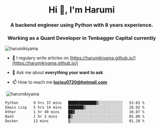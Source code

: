 <h1 align="center">Hi 👋, I'm Harumi</h1>
<h3 align="center">A backend engineer using <b>Python</b> with 8 years experience.</h3>
<h3 align="center">Working as a Quant Developer in <b>Tenbagger Capital</b> currently</h3>

<p align="left"> <img src="https://komarev.com/ghpvc/?username=harumikiyama" alt="harumikiyama" /> </p>


- 📝 I regulary write articles on [https://harumikiyama.github.io/](https://harumikiyama.github.io/)

- 💬 Ask me about **everything your want to ask**

- 📫 How to reach me **lucisu0720@hotmail.com**

<p>&nbsp;<img align="center" src="https://github-readme-stats.vercel.app/api?username=harumikiyama&show_icons=true" alt="harumikiyama" /></p>


<!--START_SECTION:waka-->

```txt
Python       9 hrs 37 mins   █████████████▒░░░░░░░░░░░   53.03 %
Emacs Lisp   5 hrs 14 mins   ███████▒░░░░░░░░░░░░░░░░░   28.92 %
Other        1 hr 49 mins    ██▓░░░░░░░░░░░░░░░░░░░░░░   10.07 %
Bash         1 hr 3 mins     █▒░░░░░░░░░░░░░░░░░░░░░░░   05.80 %
Docker       13 mins         ▒░░░░░░░░░░░░░░░░░░░░░░░░   01.28 %
```

<!--END_SECTION:waka-->

